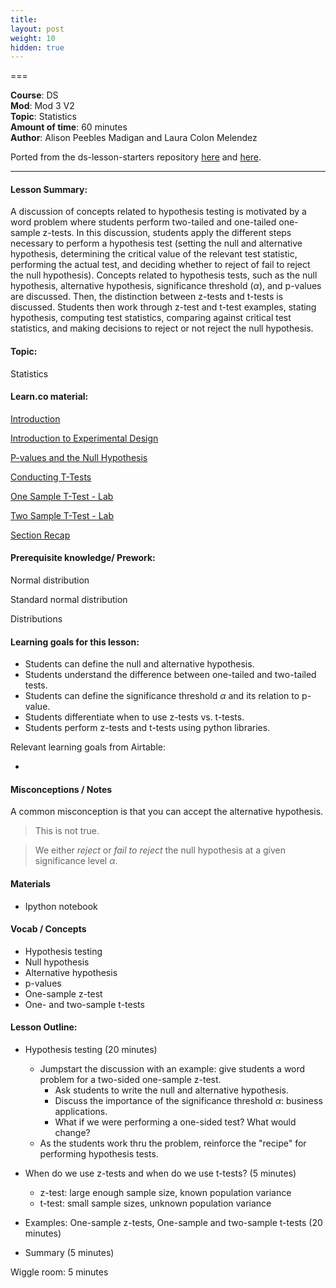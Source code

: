 ```yaml
---
title: 
layout: post
weight: 10
hidden: true
---
```


===


**Course**: DS   <br/>
**Mod**: Mod 3 V2               <br/>
**Topic**:  Statistics <br/>
**Amount of time**: 60 minutes  <br/>
**Author**: Alison Peebles Madigan and Laura Colon Melendez

Ported from the ds-lesson-starters repository [here](https://github.com/learn-co-curriculum/ds-lessons-starter/tree/master/hypothesis_testing) and [here](). 


***

#### Lesson Summary:

A discussion of concepts related to hypothesis testing is motivated by a word problem where students perform two-tailed and one-tailed one-sample z-tests. In this discussion, students apply the different steps necessary to perform a hypothesis test (setting the null and alternative hypothesis, determining the critical value of the relevant test statistic, performing the actual test, and deciding whether to reject of fail to reject the null hypothesis). Concepts related to hypothesis tests, such as the null hypothesis, alternative hypothesis, significance threshold ($\alpha$), and p-values are discussed. Then, the distinction between z-tests and t-tests is discussed. Students then work through z-test and t-test examples, stating hypothesis, computing test statistics, comparing against critical test statistics, and making decisions to reject or not reject the null hypothesis.


#### Topic:

Statistics

#### Learn.co material:

[Introduction](https://github.com/learn-co-curriculum/dsc-hypothesis-testing-intro)

[Introduction to Experimental Design](https://github.com/learn-co-curriculum/dsc-experimental-design)

[P-values and the Null Hypothesis](https://github.com/learn-co-curriculum/dsc-p-values-and-null-hypothesis)

[Conducting T-Tests](https://github.com/learn-co-curriculum/dsc-t-tests)

[One Sample T-Test - Lab](https://github.com/learn-co-curriculum/dsc-one-sample-t-tests-lab)

[Two Sample T-Test - Lab](https://github.com/learn-co-curriculum/dsc-two-sample-t-tests-lab)

[Section Recap](https://github.com/learn-co-curriculum/dsc-hypothesis-testing-section-recap)


#### Prerequisite knowledge/ Prework:

Normal distribution

Standard normal distribution

Distributions

#### Learning goals for this lesson:

* Students can define the null and alternative hypothesis. 
* Students understand the difference between one-tailed and two-tailed tests.  
* Students can define the significance threshold $\alpha$ and its relation to p-value. 
* Students differentiate when to use z-tests vs. t-tests.
* Students perform z-tests and t-tests using python libraries. 

Relevant learning goals from Airtable: 

* 


#### Misconceptions / Notes

A common misconception is that you can accept the alternative hypothesis. 

> This is not true. 

> We either _reject_ or _fail to reject_ the null hypothesis at a given significance level $\alpha$. 


#### Materials
- Ipython notebook

#### Vocab / Concepts 

* Hypothesis testing
* Null hypothesis
* Alternative hypothesis
* p-values 
* One-sample z-test
* One- and two-sample t-tests

#### Lesson Outline:

* Hypothesis testing (20 minutes)
    * Jumpstart the discussion with an example: give students a word problem for a two-sided one-sample z-test. 
        * Ask students to write the null and alternative hypothesis. 
        * Discuss the importance of the significance threshold $\alpha$: business applications.
        * What if we were performing a one-sided test? What would change? 
    * As the students work thru the problem, reinforce the "recipe" for performing hypothesis tests. 
    
* When do we use z-tests and when do we use t-tests? (5 minutes)
    * z-test: large enough sample size, known population variance
    * t-test: small sample sizes, unknown population variance

* Examples: One-sample z-tests, One-sample and two-sample t-tests (20 minutes)

* Summary (5 minutes)

Wiggle room: 5 minutes
